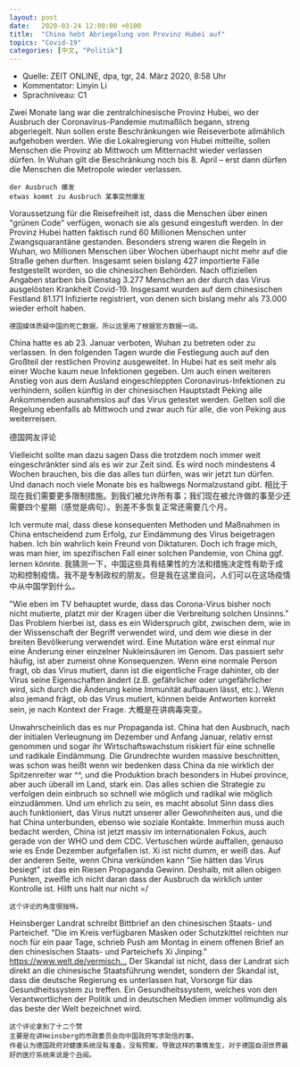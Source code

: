 ```yaml
---
layout: post
date:   2020-03-24 12:00:00 +0100
title:  "China hebt Abriegelung von Provinz Hubei auf"
topics: "Covid-19"
categories: [中文, "Politik"]
---
```


- Quelle: ZEIT ONLINE, dpa, tgr, 24. März 2020, 8:58 Uhr
- Kommentator: Linyin Li
- Sprachniveau: C1


Zwei Monate lang war die zentralchinesische Provinz Hubei, wo der Ausbruch der Coronavirus-Pandemie mutmaßlich begann, streng abgeriegelt. Nun sollen erste Beschränkungen wie Reiseverbote allmählich aufgehoben werden. Wie die Lokalregierung von Hubei mitteilte, sollen Menschen die Provinz ab Mittwoch um Mitternacht wieder verlassen dürfen. In Wuhan gilt die Beschränkung noch bis 8. April – erst dann dürfen die Menschen die Metropole wieder verlassen.  

    der Ausbruch 爆发
    etwas kommt zu Ausbruch 某事突然爆发

Voraussetzung für die Reisefreiheit ist, dass die Menschen über einen "grünen Code" verfügen, wonach sie als gesund eingestuft werden. In der Provinz Hubei hatten faktisch rund 60 Millionen Menschen unter Zwangsquarantäne gestanden. Besonders streng waren die Regeln in Wuhan, wo Millionen Menschen über Wochen überhaupt nicht mehr auf die Straße gehen durften.
Insgesamt seien bislang 427 importierte Fälle festgestellt worden, so die chinesischen Behörden. Nach offiziellen Angaben starben bis Dienstag 3.277 Menschen an der durch das Virus ausgelösten Krankheit Covid-19. Insgesamt wurden auf dem chinesischen Festland 81.171 Infizierte registriert, von denen sich bislang mehr als 73.000 wieder erholt haben. 

    德国媒体质疑中国的死亡数据，所以这里用了根据官方数据一词。

China hatte es ab 23. Januar verboten, Wuhan zu betreten oder zu verlassen. In den folgenden Tagen wurde die Festlegung auch auf den Großteil der restlichen Provinz ausgeweitet. In Hubei hat es seit mehr als einer Woche kaum neue Infektionen gegeben. 
Um auch einen weiteren Anstieg von aus dem Ausland eingeschleppten Coronavirus-Infektionen zu verhindern, sollen künftig in der chinesischen Hauptstadt Peking alle Ankommenden ausnahmslos auf das Virus getestet werden. Gelten soll die Regelung ebenfalls ab Mittwoch und zwar auch für alle, die von Peking aus weiterreisen.

德国网友评论

Vielleicht sollte man dazu sagen
Dass die trotzdem noch immer weit eingeschränkter sind als es wir zur Zeit sind. Es wird noch mindestens 4 Wochen brauchen, bis die das alles tun dürfen, was wir jetzt tun dürfen. Und danach noch viele Monate bis es halbwegs Normalzustand gibt.
相比于现在我们需要更多限制措施。到我们被允许所有事；我们现在被允许做的事至少还需要四个星期（感觉是病句）。到差不多恢复正常还需要几个月。

Ich vermute mal, dass diese konsequenten Methoden und Maßnahmen in China entscheidend zum Erfolg, zur Eindämmung des Virus beigetragen haben. Ich bin wahrlich kein Freund von Diktaturen. Doch ich frage mich, was man hier, im spezifischen Fall einer solchen Pandemie, von China ggf. lernen könnte.
我猜测一下，中国这些具有结果性的方法和措施决定性有助于成功和控制疫情。我不是专制政权的朋友。但是我在这里自问，人们可以在这场疫情中从中国学到什么。

"Wie eben im TV behauptet wurde, dass das Corona-Virus bisher noch nicht mutierte, platzt mir der Kragen über die Verbreitung solchen Unsinns."
Das Problem hierbei ist, dass es ein Widerspruch gibt, zwischen dem, wie in der Wissenschaft der Begriff verwendet wird, und dem wie diese in der breiten Bevölkerung verwendet wird. Eine Mutation wäre erst einmal nur eine Änderung einer einzelner Nukleinsäuren im Genom. Das passiert sehr häufig, ist aber zumeist ohne Konsequenzen. Wenn eine normale Person fragt, ob das Virus mutiert, dann ist die eigentliche Frage dahinter, ob der Virus seine Eigenschaften ändert (z.B. gefährlicher oder ungefährlicher wird, sich durch die Änderung keine Immunität aufbauen lässt, etc.).
Wenn also jemand frägt, ob das Virus mutiert, können beide Antworten korrekt sein, je nach Kontext der Frage.
大概是在讲病毒突变。

Unwahrscheinlich das es nur Propaganda ist.
China hat den Ausbruch, nach der initialen Verleugnung im Dezember und Anfang Januar, relativ ernst genommen und sogar ihr Wirtschaftswachstum riskiert für eine schnelle und radikale Eindämmung.
Die Grundrechte wurden massive beschnitten, was schon was heißt wenn wir bedenken dass China da nie wirklich der Spitzenreiter war ^^, und die Produktion brach besonders in Hubei province, aber auch überall im Land, stark ein.
Das alles schien die Strategie zu verfolgen dein einbruch so schnell wie möglich und radikal wie möglich einzudämmen. Und um ehrlich zu sein, es macht absolut Sinn dass dies auch funktioniert, das Virus nutzt unserer aller Gewohnheiten aus, und die hat China unterbunden, ebenso wie soziale Kontakte.
Immerhin muss auch bedacht werden, China ist jetzt massiv im internationalen Fokus, auch gerade von der WHO und dem CDC. Vertuschen würde auffallen, genauso wie es Ende Dezember aufgefallen ist. Xi ist nicht dumm, er weiß das. Auf der anderen Seite, wenn China verkünden kann "Sie hätten das Virus besiegt" ist das ein Riesen Propaganda Gewinn.
Deshalb, mit allen obigen Punkten, zweifle ich nicht daran dass der Ausbruch da wirklich unter Kontrolle ist. Hilft uns halt nur nicht =/

    这个评论的角度很独特。

Heinsberger Landrat schreibt Bittbrief an den chinesischen Staats- und Parteichef.
"Die im Kreis verfügbaren Masken oder Schutzkittel reichten nur noch für ein paar Tage, schrieb Push am Montag in einem offenen Brief an den chinesischen Staats- und Parteichefs Xi Jinping."  https://www.welt.de/vermisch…
Der Skandal ist nicht, dass der Landrat sich direkt an die chinesische Staatsführung wendet, sondern der Skandal ist, dass die deutsche Regierung es unterlassen hat, Vorsorge für das Gesundheitssystem zu treffen. Ein Gesundheitssystem, welches von den Verantwortlichen der Politik und in deutschen Medien immer vollmundig als das beste der Welt bezeichnet wird.

    这个评论拿到了十二个赞
    主要是在讲Heinsberg的市政委员会向中国政府写求助信的事。
    作者认为德国政府对健康系统没有准备，没有预案，导致这样的事情发生，对于德国自诩世界最好的医疗系统来说是个丑闻。
